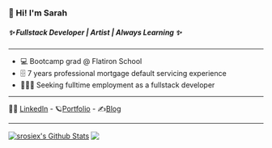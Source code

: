 

### 🎃 Hi! I'm Sarah <br>
##### ✨ Fullstack Developer | Artist | Always Learning ✨

----------

* 💻 Bootcamp grad @ Flatiron School
* 🗄️ 7 years professional mortgage default servicing experience
* 👩🏻‍💻 Seeking fulltime employment as a fullstack developer
----------

 👩‍💼 [LinkedIn](https://www.linkedin.com/in/sarahhenderson-dev/) - 🪐[Portfolio](http://sarah-henderson.netlify.app/) - ✍️[Blog](https://sarahcodes.blogspot.com/)

----------
<a href="https://github.com/srosiex">
<img align="center" alt="srosiex's Github Stats" src="https://github-readme-stats.codestackr.vercel.app/api?username=srosiex&show_icons=true&hide_border=true&count_private=true&include_all_commits=true&theme=radical" /></a>

<a href="https://github.com/srosiex">
  <img align="center" src="https://github-readme-stats.anuraghazra1.vercel.app/api/top-langs/?username=srosiex&layout=compact&theme=radical" />
</a>